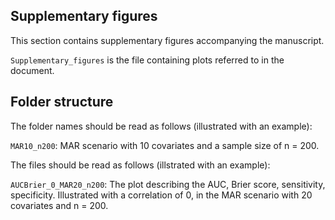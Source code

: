 ## Supplementary figures

This section contains supplementary figures accompanying the manuscript. 

`Supplementary_figures` is the file containing plots referred to in the document.

## Folder structure
The folder names should be read as follows (illustrated with an example):

`MAR10_n200`: MAR scenario with 10 covariates and a sample size of n = 200.

The files should be read as follows (illstrated with an example):

`AUCBrier_0_MAR20_n200`: The plot describing the AUC, Brier score, sensitivity, specificity. Illustrated with a correlation of 0, in the MAR scenario with 20 covariates and n = 200.
